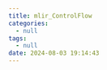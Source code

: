 ```yaml
---
title: mlir_ControlFlow
categories:
  - null
tags:
  - null
date: 2024-08-03 19:14:43
---
```


<!-- more -->
